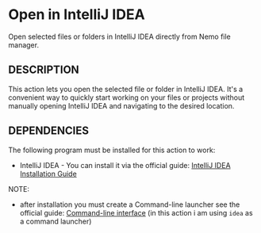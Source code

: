 # Open in IntelliJ IDEA

Open selected files or folders in IntelliJ IDEA directly from Nemo file manager.

DESCRIPTION
-----------

This action lets you open the selected file or folder in IntelliJ IDEA. It's a convenient way to quickly start working on your files or projects without manually opening IntelliJ IDEA and navigating to the desired location.

DEPENDENCIES
------------

The following program must be installed for this action to work:

- IntelliJ IDEA - You can install it via the official guide: [IntelliJ IDEA Installation Guide](https://www.jetbrains.com/help/idea/installation-guide.html)


NOTE:
- after installation you must create a Command-line launcher see the official guide: [Command-line interface](https://www.jetbrains.com/help/idea/working-with-the-ide-features-from-command-line.html) (in this action i am using `idea` as a command launcher)
